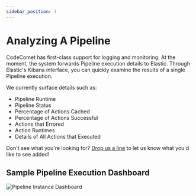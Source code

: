 ```yaml
---
sidebar_position: 7
---
```


# Analyzing A Pipeline

CodeComet has first-class support for logging and monitoring. At the moment, the system forwards Pipeline execution details to Elastic. Through Elastic's Kibana interface, you can quickly examine the results of a single Pipeline execution.

We currently surface details such as:
* Pipeline Runtime
* Pipeline Status
* Percentage of Actions Cached
* Percentage of Actions Successful
* Actions that Errored
* Action Runtimes
* Details of All Actions that Executed

Don't see what you're looking for? [Drop us a line](mailto:support@codecomet.io) to let us know what you'd like to see added!

## Sample Pipeline Execution Dashboard

![Pipeline Instance Dashboard](/img/pipeline-instance.png)
